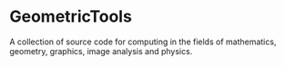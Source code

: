 # GeometricTools
 A collection of source code for computing in the fields of mathematics, geometry, graphics, image analysis and physics.
